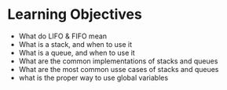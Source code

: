 # Learning Objectives

* What do LIFO & FIFO mean
* What is a stack, and when to use it
* What is a queue, and when to use it
* What are the common implementations of stacks and queues
* What are the most common usse cases of stacks and queues
* what is the proper way to use global variables
